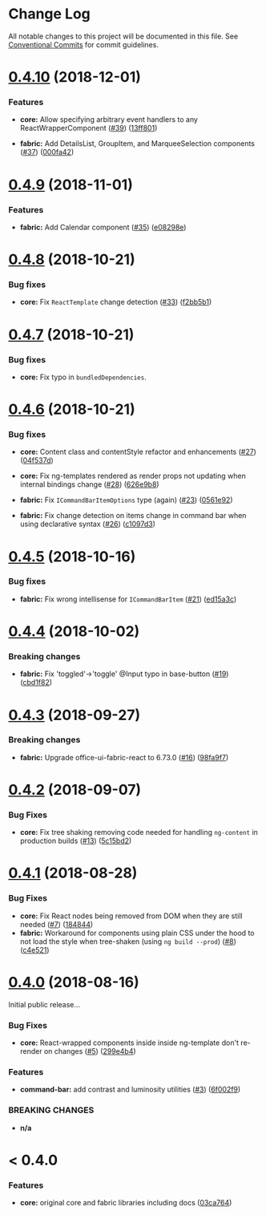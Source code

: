 # Change Log

All notable changes to this project will be documented in this file.
See [Conventional Commits](https://conventionalcommits.org) for commit guidelines.

<a name="0.4.10"></a>

# [0.4.10](https://github.com/Microsoft/angular-react/compare/v0.4.9...v0.4.10) (2018-12-01)

### Features

- **core:** Allow specifying arbitrary event handlers to any ReactWrapperComponent ([#39](https://github.com/Microsoft/angular-react/pull/39)) ([13ff801](https://github.com/Microsoft/angular-react/commit/13ff801cc780ff3350ded56cb696d365c51ea4ee))

- **fabric:** Add DetailsList, GroupItem, and MarqueeSelection components ([#37](https://github.com/Microsoft/angular-react/pull/37)) ([000fa42](https://github.com/Microsoft/angular-react/commit/000fa4284fd1bbdd2c0c60d8d75b0fa1b3214ea4))

<a name="0.4.9"></a>

# [0.4.9](https://github.com/Microsoft/angular-react/compare/v0.4.8...v0.4.9) (2018-11-01)

### Features

- **fabric:** Add Calendar component ([#35](https://github.com/Microsoft/angular-react/pull/35)) ([e08298e](https://github.com/Microsoft/angular-react/commit/e08298eb5eae6bb3ededdc117c9ab4d280e20db4))

<a name="0.4.8"></a>

# [0.4.8](https://github.com/Microsoft/angular-react/compare/v0.4.7...v0.4.8) (2018-10-21)

### Bug fixes

- **core:** Fix `ReactTemplate` change detection ([#33](https://github.com/Microsoft/angular-react/pull/33)) ([f2bb5b1](https://github.com/Microsoft/angular-react/commit/f2bb5b17382ab4175f8bf4848e0655b06f2d279a))

<a name="0.4.7"></a>

# [0.4.7](https://github.com/Microsoft/angular-react/compare/v0.4.6...v0.4.7) (2018-10-21)

### Bug fixes

- **core:** Fix typo in `bundledDependencies`.

<a name="0.4.6"></a>

# [0.4.6](https://github.com/Microsoft/angular-react/compare/v0.4.5...v0.4.6) (2018-10-21)

### Bug fixes

- **core:** Content class and contentStyle refactor and enhancements ([#27](https://github.com/Microsoft/angular-react/pull/27)) ([04f537d](https://github.com/Microsoft/angular-react/commit/04f537d432370c0da4f9afa91b8b4172a8c6df3d))
- **core:** Fix ng-templates rendered as render props not updating when internal bindings change ([#28](https://github.com/Microsoft/angular-react/pull/28)) ([626e9b8](https://github.com/Microsoft/angular-react/commit/626e9b8d7c84f049862cf6b26d9c1a8c334e732c))

- **fabric:** Fix `ICommandBarItemOptions` type (again) ([#23](https://github.com/Microsoft/angular-react/pull/23)) ([0561e92](https://github.com/Microsoft/angular-react/commit/0561e921fb5c4bf40da9fd252973f87249da97fc))
- **fabric:** Fix change detection on items change in command bar when using declarative syntax ([#26](https://github.com/Microsoft/angular-react/pull/26)) ([c1097d3](https://github.com/Microsoft/angular-react/commit/c1097d379017b310495935011899ea640d4d6d4e))

<a name="0.4.5"></a>

# [0.4.5](https://github.com/Microsoft/angular-react/compare/v0.4.4...v0.4.5) (2018-10-16)

### Bug fixes

- **fabric:** Fix wrong intellisense for `ICommandBarItem` ([#21](https://github.com/Microsoft/angular-react/pull/21)) ([ed15a3c](https://github.com/Microsoft/angular-react/commit/ed15a3c2bfbeb28b8b2def33b1098ac5b13c42fe))

<a name="0.4.4"></a>

# [0.4.4](https://github.com/Microsoft/angular-react/compare/v0.4.3...v0.4.4) (2018-10-02)

### Breaking changes

- **fabric:** Fix 'toggled'->'toggle' @Input typo in base-button ([#19](https://github.com/Microsoft/angular-react/pull/19)) ([cbd1f82](https://github.com/Microsoft/angular-react/commit/cbd1f82))

<a name="0.4.3"></a>

# [0.4.3](https://github.com/Microsoft/angular-react/compare/v0.4.2...v0.4.3) (2018-09-27)

### Breaking changes

- **fabric:** Upgrade office-ui-fabric-react to 6.73.0 ([#16](https://github.com/Microsoft/angular-react/issues/16)) ([98fa9f7](https://github.com/Microsoft/angular-react/commit/98fa9f7))

<a name="0.4.2"></a>

# [0.4.2](https://github.com/Microsoft/angular-react/compare/v0.4.1...v0.4.2) (2018-09-07)

### Bug Fixes

- **core:** Fix tree shaking removing code needed for handling `ng-content` in production builds ([#13](https://github.com/Microsoft/angular-react/issues/13)) ([5c15bd2](https://github.com/Microsoft/angular-react/commit/5c15bd2))

<a name="0.4.1"></a>

# [0.4.1](https://github.com/Microsoft/angular-react/compare/v0.4.0...v0.4.1) (2018-08-28)

### Bug Fixes

- **core:** Fix React nodes being removed from DOM when they are still needed ([#7](https://github.com/Microsoft/angular-react/issues/7)) ([184844](https://github.com/Microsoft/angular-react/commit/184844))
- **fabric:** Workaround for components using plain CSS under the hood to not load the style when tree-shaken (using `ng build --prod`) ([#8](https://github.com/Microsoft/angular-react/issues/8)) ([c4e521](https://github.com/Microsoft/angular-react/commit/c4e521))

<a name="0.4.0"></a>

# [0.4.0](https://github.com/Microsoft/angular-react/compare/03ca764...v0.4.0) (2018-08-16)

Initial public release...

### Bug Fixes

- **core:** React-wrapped components inside inside ng-template don't re-render on changes ([#5](https://github.com/Microsoft/angular-react/issues/5)) ([299e4b4](https://github.com/Microsoft/angular-react/commit/299e4b4))

### Features

- **command-bar:** add contrast and luminosity utilities ([#3](https://github.com/Microsoft/angular-react/issues/3)) ([6f002f9](https://github.com/Microsoft/angular-react/commit/6f002f9))

### BREAKING CHANGES

- **n/a**

<a name="<0.4.0"></a>

# < 0.4.0

### Features

- **core:** original core and fabric libraries including docs ([03ca764](https://github.com/Microsoft/angular-react/commit/03ca764))
